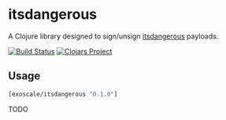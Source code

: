 # itsdangerous

A Clojure library designed to sign/unsign [itsdangerous][] payloads.

[![Build Status](https://travis-ci.com/exoscale/clj-itsdangerous.svg?branch=master)](https://travis-ci.com/exoscale/clj-itsdangerous)
[![Clojars Project](https://img.shields.io/clojars/v/exoscale/itsdangerous.svg)](https://clojars.org/exoscale/itsdangerous)

## Usage

```clj
[exoscale/itsdangerous "0.1.0"]
```

TODO

[itsdangerous]: https://palletsprojects.com/p/itsdangerous/
